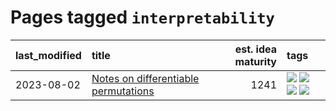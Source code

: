 # Pages tagged `interpretability`

|last_modified|title|est. idea maturity|tags
|:---|:---|---:|:---|
|2023-08-02|[Notes on differentiable permutations](../differentiable_permutations.md)|1241|[![](https://img.shields.io/badge/tag-differentiable_permutation-426a5f)](../tags/differentiable_permutation.md) [![](https://img.shields.io/badge/tag-experimental-92ab1c)](../tags/experimental.md) [![](https://img.shields.io/badge/tag-interpretability-e3b2c7)](../tags/interpretability.md) [![](https://img.shields.io/badge/tag-regularization-dafbc7)](../tags/regularization.md)|
